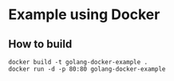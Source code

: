 # Example using Docker

## How to build

```
docker build -t golang-docker-example .
docker run -d -p 80:80 golang-docker-example
```